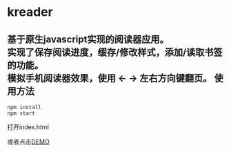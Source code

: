 kreader
===
基于原生javascript实现的阅读器应用。<br>
实现了保存阅读进度，缓存/修改样式，添加/读取书签的功能。<br>
模拟手机阅读器效果，使用 ← → 左右方向键翻页。
使用方法
---

```
npm install
npm start
```
打开index.html<br>

或者点击[DEMO](https://kirinoi.github.io/kreader/)
